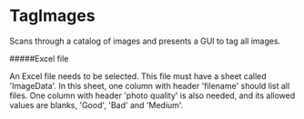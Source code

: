 TagImages
=========

Scans through a catalog of images and presents a GUI to tag all images.

#####Excel file

An Excel file needs to be selected. This file must have a sheet called 'ImageData'. In this sheet, one column with header 'filename' should list all files. One column with header 'photo quality' is also needed, and its allowed values are blanks, 'Good', 'Bad' and 'Medium'.
